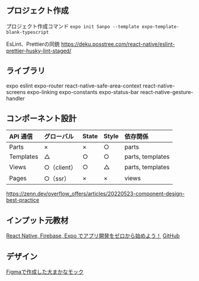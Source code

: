 ## プロジェクト作成

プロジェクト作成コマンド
`expo init Sanpo --template expo-template-blank-typescript`

EsLint、Prettierの同銃
https://deku.posstree.com/react-native/eslint-prettier-husky-lint-staged/

## ライブラリ

expo
eslint
expo-router
react-native-safe-area-context
react-native-screens
expo-linking
expo-constants
expo-status-bar
react-native-gesture-handler

## コンポーネント設計

| API 通信  | グローバル  | State | Style | 依存関係         |
| :-------- | :---------- | :---- | :---- | :--------------- |
| Parts     | ×           | ×     | ○     | parts            |
| Templates | △           | ○     | ○     | parts, templates |
| Views     | ○（client） | ○     | △     | parts, templates |
| Pages     | ○（ssr）    | ×     | ×     | views            |

https://zenn.dev/overflow_offers/articles/20220523-component-design-best-practice

## インプット元教材

[React Native, Firebase, Expo でアプリ開発をゼロから始めよう！](https://www.udemy.com/course/react-native-ios-android/)
[GitHub](https://github.com/shunwitter/MemoApp4)

## デザイン

[Figmaで作成した大まかなモック](<https://www.figma.com/file/dIXdiVc2ddCESOnJAgEbog/MemoApp-(%E3%82%B3%E3%83%94%E3%83%BC)?type=design&node-id=437%3A2630&mode=design&t=egBmsk731qr2FHvG-1>)
